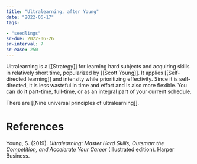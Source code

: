 ```yaml
---
title: "Ultralearning, after Young"
date: "2022-06-17"
tags:

- "seedlings"
sr-due: 2022-06-26
sr-interval: 7
sr-ease: 250
---
```


Ultralearning is a [[Strategy]] for learning hard subjects and acquiring skills in relatively short time, popularized by [[Scott Young]]. It applies [[Self-directed learning]] and intensity while prioritizing effectivity. Since it is self-directed, it is less wasteful in time and effort and is also more flexible. You can do it part-time, full-time, or as an integral part of your current schedule.

There are [[Nine universal principles of ultralearning]].

# References

Young, S. (2019). _Ultralearning: Master Hard Skills, Outsmart the Competition, and Accelerate Your Career_ (Illustrated edition). Harper Business.